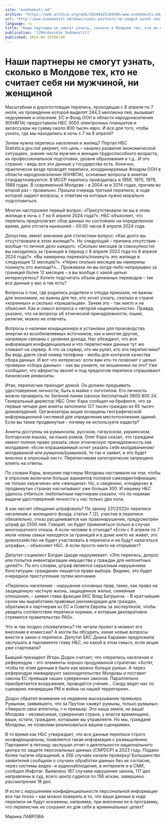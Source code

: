 ```yaml
---
site: "evedomosti.md"
archive: "https://web.archive.org/web/20240425104406/www.evedomosti.md/news/nashi-partnery-ne-smogut-uznat-skolko-v-moldove-teh-kto-ne-s"
url: "http://www.evedomosti.md/news/nashi-partnery-ne-smogut-uznat-skolko-v-moldove-teh-kto-ne-s"
language: ru
title: "Наши партнеры не смогут узнать, сколько в Молдове тех, кто не считает себя ни мужчиной, ни женщиной"
publication: '[[Moldavskie Vedomosti]]'
published: 2024-04-16T06:00
---
```


# Наши партнеры не смогут узнать, сколько в Молдове тех, кто не считает себя ни мужчиной, ни женщиной

Масштабная и дорогостоящая перепись, проходящая с 8 апреля по 7 июля, на проведение которой выделят 244,3 миллиона лей, вызывает недоумение и опасения. ЕС и Фонд ООН в области народонаселения (ЮНФПА) предоставили НБС 3000 электронных планшетов и аксессуары на сумму около 800 тысяч евро. И все для того, чтобы узнать, где мы находились в ночь с 7 на 8 апреля?

Зачем нужна перепись населения и жилищ? Портал НБС Statistica.gov.md уверяет, что цель – «анализ развития экономической ситуации», знание числа мужчин и женщин трудоспособного возраста, их профессиональной подготовки, уровня образования и т.д.. И это странно – ведь все эти данные у государства есть. Конечно, практически везде проводят переписи, координируемые Фондом ООН в области народонаселения (ЮНФПА), основные вопросы в анкетах стандартизируются. В МССР перепись проводилась в 1959, 1970, 1979, 1989 годах. В современной Молдове - в 2004-м и 2014 годах, причем во второй раз – провально. Пришла очередь третьей переписи, в ходе которой задают вопросы, к ответам на которые нужно морально подготовиться.

Многих насторожил первый вопрос: «Присутствовали ли вы в этом жилище в ночь с 7 на 8 апреля 2024 года?». НБС объясняет, что перепись предполагает сбор данных по состоянию на определенное время, дата отсчета нынешней – 00.00 часов 8 апреля 2024 года.

Допустим, имеет значение для статистики вопрос: «Как долго вы отсутствовали в этом жилище?». Но следующий – причина отсутствия - вообще-то личное дело каждого. «Сколько месяцев (в совокупности) вы находились за границей в период с 8 апреля 2023 года по 8 апреля 2024 года?». «Вы намерены переехать/покинуть это жилище в следующие 12 месяцев?». «Через сколько месяцев вы намерены покинуть это жилище?»… Проживали ли вы когда-либо непрерывно за границей более 12 месяцев – а вы вообще с какой целью интересуетесь? Хотите подсчитать объем денежных переводов – так все данные у вас и так есть?

Вопросы о том, где родились родители и откуда приехали, не важны для экономики, но важны для тех, кто хочет узнать, сколько в стране «коренных» и сколько «пришельцев». Зачем это - так никто и не объяснил. Как и смысл вопроса о «второй национальности». Правда, указано, что на вопросы об этнической принадлежности, языке, религии, можно не отвечать.

Вопросы о наличии кондиционера и установки для производства энергии из возобновляемых источников, как и многие другие, напрямую связаны с уровнем дохода. Нас убеждают, что вся информация конфиденциальна и что переписчики данные тут же сливают на сервер. А что за сервер, кто им рулит, кто эти переписчики? Вы ведь даете свой номер телефона - якобы для контроля качества сбора данных. И вот что интересно: если вам кто-то позвонит с целью проверки «сбора данных» - как вы узнаете, не мошенники ли это? Уже сообщают, что аферисты звонят и под предлогом переписи спрашивают банковские реквизиты.

Итак, переписчик приходит домой. Он должен предъявить удостоверение личности, быть в майке с логотипом. Его личность можно проверить по Зеленой линии (звонок бесплатный) 0800 800 24. Генеральный директор НБС Олег Кара сообщил на брифинге, что за первые четыре дня анкеты заполнили 127 тысяч граждан из 65 тысяч домовладений. Организаторы акция оснащены географической информационной системой для определения местоположения зданий. Если вы такие продвинутые - почему не используете кадастр?

Анкеты доступны на румынском, русском, гагаузском, украинском, болгарском языках, на языке ромов. Олег Кара сказал, что граждане имеют полное право указать свою этническую принадлежность как молдаване: «Если опрашиваемый хочет указать себя молдаванином/молдаванкой или румыном/румынкой, то так и заявит, и это будет внесено в опросный лист». Переписчикам категорически запрещено влиять на ответы.

По словам Кары, внешние партнеры Молдовы настаивали на том, чтобы в опросник включили больше вариантов половой самоидентификации, не только «мужчина» или «женщина». Но, к сведению, «гендеров» в продвинутых странах насчитывают уже больше 300. И нашему НБС удалось отбиться: любопытным партнерам сказали, что по нормам выдачи удостоверений личности у нас только два пола.

А как насчет обещания штрафовать? По закону 231/2022о переписи населения и жилищного фонда, статья 7 (2), участие в переписи обязательно, отказ расценивается как правонарушение, предусмотрен штраф до 2500 лей. Говорят, он будет применяться только в случае многократного отказа. А если человек в отъезде? «Если с 8 апреля по 7 июля члены семьи находятся за границей и в доме никто не живет, это домохозяйство не будет участвовать в переписи и не будут налагаться штрафы», - объясняет НБС. А если просто никто не открывает?

Депутат-социалист Богдан Цырдя недоумевает: «Это перепись, допрос или попытка инвентаризации имущества у граждан для непонятных целей?». По его словам, штраф является серьезным нарушением Конституции: гражданин лишается права выбора. Видимо, это будет очередное преступление путем молчания.

«Перепись населения - нарушение основных прав, таких, как право на защищенную частную жизнь, защищенное жилье, семейные отношения, – заявил глава фракции БКС Влад Батрынча. - В кратчайшие сроки мы выработаем правовые рекомендации для граждан, обратимся к партнерам из ЕС и Совета Европы за экспертизой, чтобы увидеть соответствие переписи нормам, к которым декларативно стремится правительство PAS».

Что ж так поздно спохватились? Не читали проект в момент его внесения в комиссии? А могли бы обсудить, какие новые вопросы внести в закон о переписи. Депутат БКС Диана Караман предложила заслушать в парламенте главу НБС, но какой в этом смысл, если акция уже стартовала?

Бывший президент Игорь Додон считает, что «перепись населения и референдум - это элементы хорошо продуманной стратегии: «Хотят, чтобы по этим данным в было как можно больше румын. А через референдум ликвидируют законодательство Молдовы и поставят законы ЕС превыше наших суверенных законов. Параллельно приобретается вооружение, проводятся учения… Санду ведет нас по сценарию ликвидации РМ и войны на нашей территории».

Додон обратил внимание на недавнее высказывание премьера Румынии, заявившего, что за Прутом «живут румыны, только румыны»: «Умерьте свои аппетиты, г-н премьер. Это наша земля, не ваша! Молдова - независимая, суверенная страна, у власти временщики, ваши, кстати, граждане, которыми вы управляете. Но мы, граждане Молдовы, не позволим реализоваться вашим сценариям».

В то время как НБС утверждает, что все данные переписи строго конфиденциальны, появляется такая информация к размышлению. Парламент в пятницу заслушал отчет о деятельности национального центра по защите персональных данных (CNPDCP) в 2023 году. Подано более тысячи обращений, в 356 случаях начали проверку! Большинство заявителей сообщили о случаях обработки данных без их согласия, через системы видео- и аудионаблюдения, в интернете и в СМИ, сообщил Инфотаг. Выявлено 187 случаев нарушения закона, 117 дел направлены в суд, всего центр судился по 156 искам, завершено рассмотрение 18 дел.

И если с нарушением конфиденциальности персональной информации все так плохо – как можно поверить в то, что ваши данные в ходе переписи не будут искажены, например, при внесении их в программу, что переписчик не сохранит их для себя в криминальных целях?

Марина ЛАВРОВА